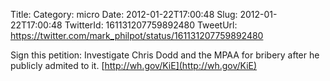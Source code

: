 Title: 
Category: micro
Date: 2012-01-22T17:00:48
Slug: 2012-01-22T17:00:48
TwitterId: 161131207759892480
TweetUrl: https://twitter.com/mark_philpot/status/161131207759892480

Sign this petition: Investigate Chris Dodd and the MPAA for bribery after he publicly admited to it. [http://wh.gov/KiE](http://wh.gov/KiE)